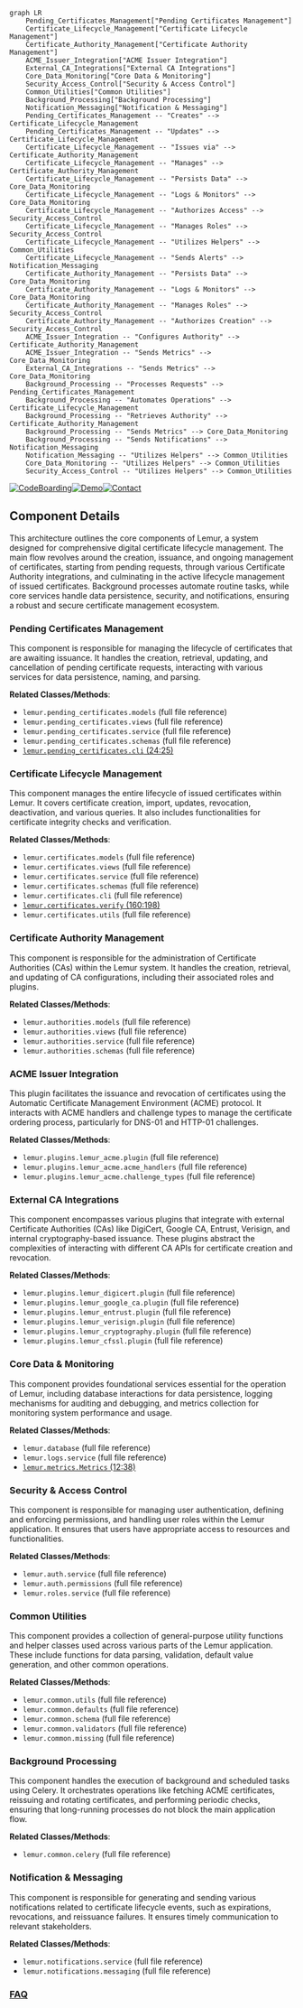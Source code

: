 ```mermaid
graph LR
    Pending_Certificates_Management["Pending Certificates Management"]
    Certificate_Lifecycle_Management["Certificate Lifecycle Management"]
    Certificate_Authority_Management["Certificate Authority Management"]
    ACME_Issuer_Integration["ACME Issuer Integration"]
    External_CA_Integrations["External CA Integrations"]
    Core_Data_Monitoring["Core Data & Monitoring"]
    Security_Access_Control["Security & Access Control"]
    Common_Utilities["Common Utilities"]
    Background_Processing["Background Processing"]
    Notification_Messaging["Notification & Messaging"]
    Pending_Certificates_Management -- "Creates" --> Certificate_Lifecycle_Management
    Pending_Certificates_Management -- "Updates" --> Certificate_Lifecycle_Management
    Certificate_Lifecycle_Management -- "Issues via" --> Certificate_Authority_Management
    Certificate_Lifecycle_Management -- "Manages" --> Certificate_Authority_Management
    Certificate_Lifecycle_Management -- "Persists Data" --> Core_Data_Monitoring
    Certificate_Lifecycle_Management -- "Logs & Monitors" --> Core_Data_Monitoring
    Certificate_Lifecycle_Management -- "Authorizes Access" --> Security_Access_Control
    Certificate_Lifecycle_Management -- "Manages Roles" --> Security_Access_Control
    Certificate_Lifecycle_Management -- "Utilizes Helpers" --> Common_Utilities
    Certificate_Lifecycle_Management -- "Sends Alerts" --> Notification_Messaging
    Certificate_Authority_Management -- "Persists Data" --> Core_Data_Monitoring
    Certificate_Authority_Management -- "Logs & Monitors" --> Core_Data_Monitoring
    Certificate_Authority_Management -- "Manages Roles" --> Security_Access_Control
    Certificate_Authority_Management -- "Authorizes Creation" --> Security_Access_Control
    ACME_Issuer_Integration -- "Configures Authority" --> Certificate_Authority_Management
    ACME_Issuer_Integration -- "Sends Metrics" --> Core_Data_Monitoring
    External_CA_Integrations -- "Sends Metrics" --> Core_Data_Monitoring
    Background_Processing -- "Processes Requests" --> Pending_Certificates_Management
    Background_Processing -- "Automates Operations" --> Certificate_Lifecycle_Management
    Background_Processing -- "Retrieves Authority" --> Certificate_Authority_Management
    Background_Processing -- "Sends Metrics" --> Core_Data_Monitoring
    Background_Processing -- "Sends Notifications" --> Notification_Messaging
    Notification_Messaging -- "Utilizes Helpers" --> Common_Utilities
    Core_Data_Monitoring -- "Utilizes Helpers" --> Common_Utilities
    Security_Access_Control -- "Utilizes Helpers" --> Common_Utilities
```
[![CodeBoarding](https://img.shields.io/badge/Generated%20by-CodeBoarding-9cf?style=flat-square)](https://github.com/CodeBoarding/GeneratedOnBoardings)[![Demo](https://img.shields.io/badge/Try%20our-Demo-blue?style=flat-square)](https://www.codeboarding.org/demo)[![Contact](https://img.shields.io/badge/Contact%20us%20-%20contact@codeboarding.org-lightgrey?style=flat-square)](mailto:contact@codeboarding.org)

## Component Details

This architecture outlines the core components of Lemur, a system designed for comprehensive digital certificate lifecycle management. The main flow revolves around the creation, issuance, and ongoing management of certificates, starting from pending requests, through various Certificate Authority integrations, and culminating in the active lifecycle management of issued certificates. Background processes automate routine tasks, while core services handle data persistence, security, and notifications, ensuring a robust and secure certificate management ecosystem.

### Pending Certificates Management
This component is responsible for managing the lifecycle of certificates that are awaiting issuance. It handles the creation, retrieval, updating, and cancellation of pending certificate requests, interacting with various services for data persistence, naming, and parsing.


**Related Classes/Methods**:

- `lemur.pending_certificates.models` (full file reference)
- `lemur.pending_certificates.views` (full file reference)
- `lemur.pending_certificates.service` (full file reference)
- `lemur.pending_certificates.schemas` (full file reference)
- <a href="https://github.com/netflix/lemur/blob/master/lemur/pending_certificates/cli.py#L24-L25" target="_blank" rel="noopener noreferrer">`lemur.pending_certificates.cli` (24:25)</a>


### Certificate Lifecycle Management
This component manages the entire lifecycle of issued certificates within Lemur. It covers certificate creation, import, updates, revocation, deactivation, and various queries. It also includes functionalities for certificate integrity checks and verification.


**Related Classes/Methods**:

- `lemur.certificates.models` (full file reference)
- `lemur.certificates.views` (full file reference)
- `lemur.certificates.service` (full file reference)
- `lemur.certificates.schemas` (full file reference)
- `lemur.certificates.cli` (full file reference)
- <a href="https://github.com/netflix/lemur/blob/master/lemur/certificates/verify.py#L160-L198" target="_blank" rel="noopener noreferrer">`lemur.certificates.verify` (160:198)</a>
- `lemur.certificates.utils` (full file reference)


### Certificate Authority Management
This component is responsible for the administration of Certificate Authorities (CAs) within the Lemur system. It handles the creation, retrieval, and updating of CA configurations, including their associated roles and plugins.


**Related Classes/Methods**:

- `lemur.authorities.models` (full file reference)
- `lemur.authorities.views` (full file reference)
- `lemur.authorities.service` (full file reference)
- `lemur.authorities.schemas` (full file reference)


### ACME Issuer Integration
This plugin facilitates the issuance and revocation of certificates using the Automatic Certificate Management Environment (ACME) protocol. It interacts with ACME handlers and challenge types to manage the certificate ordering process, particularly for DNS-01 and HTTP-01 challenges.


**Related Classes/Methods**:

- `lemur.plugins.lemur_acme.plugin` (full file reference)
- `lemur.plugins.lemur_acme.acme_handlers` (full file reference)
- `lemur.plugins.lemur_acme.challenge_types` (full file reference)


### External CA Integrations
This component encompasses various plugins that integrate with external Certificate Authorities (CAs) like DigiCert, Google CA, Entrust, Verisign, and internal cryptography-based issuance. These plugins abstract the complexities of interacting with different CA APIs for certificate creation and revocation.


**Related Classes/Methods**:

- `lemur.plugins.lemur_digicert.plugin` (full file reference)
- `lemur.plugins.lemur_google_ca.plugin` (full file reference)
- `lemur.plugins.lemur_entrust.plugin` (full file reference)
- `lemur.plugins.lemur_verisign.plugin` (full file reference)
- `lemur.plugins.lemur_cryptography.plugin` (full file reference)
- `lemur.plugins.lemur_cfssl.plugin` (full file reference)


### Core Data & Monitoring
This component provides foundational services essential for the operation of Lemur, including database interactions for data persistence, logging mechanisms for auditing and debugging, and metrics collection for monitoring system performance and usage.


**Related Classes/Methods**:

- `lemur.database` (full file reference)
- `lemur.logs.service` (full file reference)
- <a href="https://github.com/netflix/lemur/blob/master/lemur/metrics.py#L12-L38" target="_blank" rel="noopener noreferrer">`lemur.metrics.Metrics` (12:38)</a>


### Security & Access Control
This component is responsible for managing user authentication, defining and enforcing permissions, and handling user roles within the Lemur application. It ensures that users have appropriate access to resources and functionalities.


**Related Classes/Methods**:

- `lemur.auth.service` (full file reference)
- `lemur.auth.permissions` (full file reference)
- `lemur.roles.service` (full file reference)


### Common Utilities
This component provides a collection of general-purpose utility functions and helper classes used across various parts of the Lemur application. These include functions for data parsing, validation, default value generation, and other common operations.


**Related Classes/Methods**:

- `lemur.common.utils` (full file reference)
- `lemur.common.defaults` (full file reference)
- `lemur.common.schema` (full file reference)
- `lemur.common.validators` (full file reference)
- `lemur.common.missing` (full file reference)


### Background Processing
This component handles the execution of background and scheduled tasks using Celery. It orchestrates operations like fetching ACME certificates, reissuing and rotating certificates, and performing periodic checks, ensuring that long-running processes do not block the main application flow.


**Related Classes/Methods**:

- `lemur.common.celery` (full file reference)


### Notification & Messaging
This component is responsible for generating and sending various notifications related to certificate lifecycle events, such as expirations, revocations, and reissuance failures. It ensures timely communication to relevant stakeholders.


**Related Classes/Methods**:

- `lemur.notifications.service` (full file reference)
- `lemur.notifications.messaging` (full file reference)




### [FAQ](https://github.com/CodeBoarding/GeneratedOnBoardings/tree/main?tab=readme-ov-file#faq)